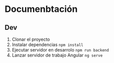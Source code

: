 # Documenbtación

## Dev

1. Clonar el proyecto
2. Instalar dependencias ```npm install```
3. Ejecutar servidor en desarrolo ```npm run backend```
4. Lanzar servidor de trabajo Angular ```ng serve```